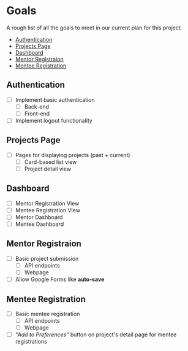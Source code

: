 # Goals <!-- omit from toc -->

A rough list of all the goals to meet in our current plan for this project.

- [Authentication](#authentication)
- [Projects Page](#projects-page)
- [Dashboard](#dashboard)
- [Mentor Registraion](#mentor-registraion)
- [Mentee Registration](#mentee-registration)

## Authentication

- [ ] Implement basic authentication
  - [ ] Back-end
  - [ ] Front-end
- [ ] Implement logout functionality

## Projects Page

- [ ] Pages for displaying projects (past + current)
  - [ ] Card-based list view
  - [ ] Project detail view

## Dashboard
- [ ] Mentor Registration View
- [ ] Mentee Registration View
- [ ] Mentor Dashboard
- [ ] Mentee Dashboard

## Mentor Registraion

- [ ] Basic project submission
  - [ ] API endpoints
  - [ ] Webpage
- [ ] Allow Google Forms like **auto-save**

## Mentee Registration

- [ ] Basic mentee registration
  - [ ] API endpoints
  - [ ] Webpage
- [ ] _"Add to Preferences"_ button on project's detail page for mentee registrations
